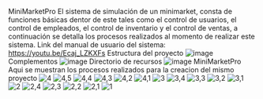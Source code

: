 MiniMarketPro
El sistema de simulación de un minimarket, consta de funciones básicas dentor de este tales como el 
control de usuarios, el control de empleados, el control de inventario y el control de ventas,
a continuación se detalla los procesos realizados al momento de realizar este sistema.
Link del manual de usuario del sistema: https://youtu.be/Ecaj_LZKXFs 
Estructura del proyecto
![image](https://github.com/VnCriis/proyectoPoo/assets/150816550/9405d051-5bdd-4b87-a49c-1b756530455e)
Complementos
![image](https://github.com/VnCriis/proyectoPoo/assets/150816550/9664d5a5-49a0-493e-be22-defb5ea79f3d)
Directorio de recursos
![image](https://github.com/VnCriis/proyectoPoo/assets/150816550/d4819554-bf85-4e30-bfb0-c01217e8576b)
MiniMarketPro
Aqui se muestran los procesos realizados para la creacion del mismo proyecto
![4](https://github.com/VnCriis/proyectoPoo/assets/150806786/b3f3be21-cdde-42b2-9fe7-4787524083a2)
![4,5](https://github.com/VnCriis/proyectoPoo/assets/150806786/570c6a2a-da6d-4b82-ab62-6ad2a2cdf71b)
![4,4](https://github.com/VnCriis/proyectoPoo/assets/150806786/90c9fd91-1d98-489b-b4ec-281a18b93d6e)
![4,3](https://github.com/VnCriis/proyectoPoo/assets/150806786/6c03a296-4aca-4f64-9052-077773e8f3f4)
![4,2](https://github.com/VnCriis/proyectoPoo/assets/150806786/3d0b09cb-c198-4c38-b9f3-65bcf01294ba)
![4,1](https://github.com/VnCriis/proyectoPoo/assets/150806786/84d37b35-a8d2-493b-91a4-21ee6f76142d)
![3](https://github.com/VnCriis/proyectoPoo/assets/150806786/33fb3c4c-4bd3-485e-9591-7692baa8d34e)
![3,4](https://github.com/VnCriis/proyectoPoo/assets/150806786/9d5259e5-f60f-4e30-a4e2-dfd9bf6a253e)
![3,3](https://github.com/VnCriis/proyectoPoo/assets/150806786/49be01a6-d6b9-4ab4-acbd-1989edd9d95f)
![3,2](https://github.com/VnCriis/proyectoPoo/assets/150806786/027054be-bc25-44f3-9ad0-d0903104413c)
![3,1](https://github.com/VnCriis/proyectoPoo/assets/150806786/f1e76cee-8f25-4327-b63e-8051cf5fc3fa)
![2](https://github.com/VnCriis/proyectoPoo/assets/150806786/eabec4bf-f644-45c3-b83d-fd75160d2ffb)
![2,4](https://github.com/VnCriis/proyectoPoo/assets/150806786/3bf81006-86e0-4e01-adaf-b0489db18072)
![2,3](https://github.com/VnCriis/proyectoPoo/assets/150806786/d91bf0fa-6d26-46f4-b9fe-231091f26022)
![2,2](https://github.com/VnCriis/proyectoPoo/assets/150806786/1ee5315a-7d47-4a2e-bafa-c83e3ad557c0)
![2,1](https://github.com/VnCriis/proyectoPoo/assets/150806786/5d83f4aa-c677-46ef-924e-6963f58e4c96)
![1](https://github.com/VnCriis/proyectoPoo/assets/150806786/b267c568-b06e-48ad-8613-b93d9f58b7da)
